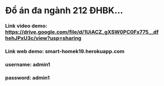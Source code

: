 # Đồ án đa ngành 212 ĐHBK...
### Link video demo: https://drive.google.com/file/d/1UiACZ_gXSW0PC0Fx775__dfhehJPxU3c/view?usp=sharing
### Link web demo: smart-homek19.herokuapp.com
### username: admin1
### password: admin1

